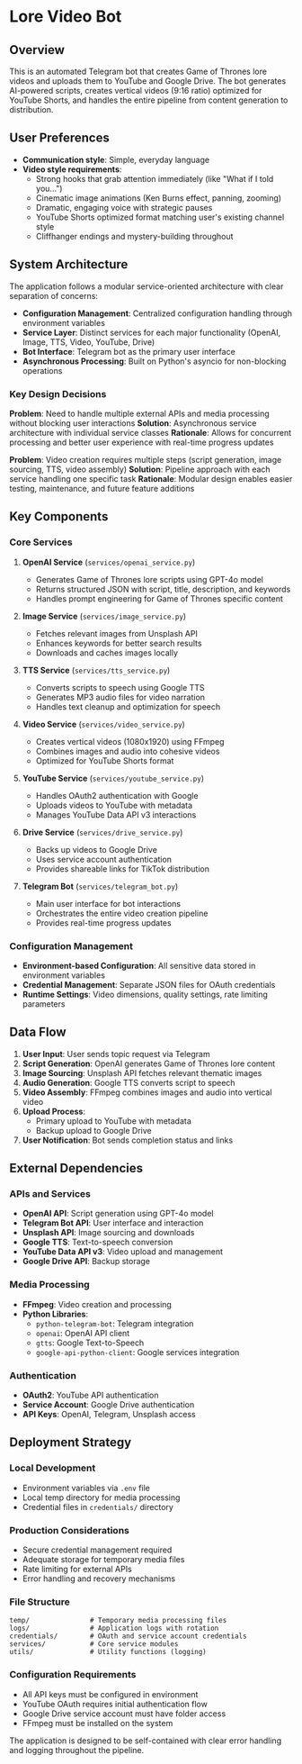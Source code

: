 # Lore Video Bot

## Overview

This is an automated Telegram bot that creates Game of Thrones lore videos and uploads them to YouTube and Google Drive. The bot generates AI-powered scripts, creates vertical videos (9:16 ratio) optimized for YouTube Shorts, and handles the entire pipeline from content generation to distribution.

## User Preferences

- **Communication style**: Simple, everyday language
- **Video style requirements**: 
  - Strong hooks that grab attention immediately (like "What if I told you...")
  - Cinematic image animations (Ken Burns effect, panning, zooming)
  - Dramatic, engaging voice with strategic pauses
  - YouTube Shorts optimized format matching user's existing channel style
  - Cliffhanger endings and mystery-building throughout

## System Architecture

The application follows a modular service-oriented architecture with clear separation of concerns:

- **Configuration Management**: Centralized configuration handling through environment variables
- **Service Layer**: Distinct services for each major functionality (OpenAI, Image, TTS, Video, YouTube, Drive)
- **Bot Interface**: Telegram bot as the primary user interface
- **Asynchronous Processing**: Built on Python's asyncio for non-blocking operations

### Key Design Decisions

**Problem**: Need to handle multiple external APIs and media processing without blocking user interactions
**Solution**: Asynchronous service architecture with individual service classes
**Rationale**: Allows for concurrent processing and better user experience with real-time progress updates

**Problem**: Video creation requires multiple steps (script generation, image sourcing, TTS, video assembly)
**Solution**: Pipeline approach with each service handling one specific task
**Rationale**: Modular design enables easier testing, maintenance, and future feature additions

## Key Components

### Core Services

1. **OpenAI Service** (`services/openai_service.py`)
   - Generates Game of Thrones lore scripts using GPT-4o model
   - Returns structured JSON with script, title, description, and keywords
   - Handles prompt engineering for Game of Thrones specific content

2. **Image Service** (`services/image_service.py`)
   - Fetches relevant images from Unsplash API
   - Enhances keywords for better search results
   - Downloads and caches images locally

3. **TTS Service** (`services/tts_service.py`)
   - Converts scripts to speech using Google TTS
   - Generates MP3 audio files for video narration
   - Handles text cleanup and optimization for speech

4. **Video Service** (`services/video_service.py`)
   - Creates vertical videos (1080x1920) using FFmpeg
   - Combines images and audio into cohesive videos
   - Optimized for YouTube Shorts format

5. **YouTube Service** (`services/youtube_service.py`)
   - Handles OAuth2 authentication with Google
   - Uploads videos to YouTube with metadata
   - Manages YouTube Data API v3 interactions

6. **Drive Service** (`services/drive_service.py`)
   - Backs up videos to Google Drive
   - Uses service account authentication
   - Provides shareable links for TikTok distribution

7. **Telegram Bot** (`services/telegram_bot.py`)
   - Main user interface for bot interactions
   - Orchestrates the entire video creation pipeline
   - Provides real-time progress updates

### Configuration Management

- **Environment-based Configuration**: All sensitive data stored in environment variables
- **Credential Management**: Separate JSON files for OAuth credentials
- **Runtime Settings**: Video dimensions, quality settings, rate limiting parameters

## Data Flow

1. **User Input**: User sends topic request via Telegram
2. **Script Generation**: OpenAI generates Game of Thrones lore content
3. **Image Sourcing**: Unsplash API fetches relevant thematic images
4. **Audio Generation**: Google TTS converts script to speech
5. **Video Assembly**: FFmpeg combines images and audio into vertical video
6. **Upload Process**: 
   - Primary upload to YouTube with metadata
   - Backup upload to Google Drive
7. **User Notification**: Bot sends completion status and links

## External Dependencies

### APIs and Services
- **OpenAI API**: Script generation using GPT-4o model
- **Telegram Bot API**: User interface and interaction
- **Unsplash API**: Image sourcing and downloads
- **Google TTS**: Text-to-speech conversion
- **YouTube Data API v3**: Video upload and management
- **Google Drive API**: Backup storage

### Media Processing
- **FFmpeg**: Video creation and processing
- **Python Libraries**: 
  - `python-telegram-bot`: Telegram integration
  - `openai`: OpenAI API client
  - `gtts`: Google Text-to-Speech
  - `google-api-python-client`: Google services integration

### Authentication
- **OAuth2**: YouTube API authentication
- **Service Account**: Google Drive authentication
- **API Keys**: OpenAI, Telegram, Unsplash access

## Deployment Strategy

### Local Development
- Environment variables via `.env` file
- Local temp directory for media processing
- Credential files in `credentials/` directory

### Production Considerations
- Secure credential management required
- Adequate storage for temporary media files
- Rate limiting for external APIs
- Error handling and recovery mechanisms

### File Structure
```
temp/               # Temporary media processing files
logs/               # Application logs with rotation
credentials/        # OAuth and service account credentials
services/           # Core service modules
utils/              # Utility functions (logging)
```

### Configuration Requirements
- All API keys must be configured in environment
- YouTube OAuth requires initial authentication flow
- Google Drive service account must have folder access
- FFmpeg must be installed on the system

The application is designed to be self-contained with clear error handling and logging throughout the pipeline.